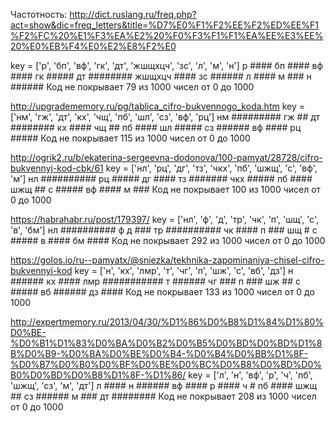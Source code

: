 Частотность: http://dict.ruslang.ru/freq.php?act=show&dic=freq_letters&title=%D7%E0%F1%F2%EE%F2%ED%EE%F1%F2%FC%20%E1%F3%EA%E2%20%F0%F3%F1%F1%EA%EE%E3%EE%20%E0%EB%F4%E0%E2%E8%F2%E0


key = ['р', 'бп', 'вф', 'гк', 'дт', 'жшщхцч', 'зс', 'л', 'м', 'н']
р        ####
бп       ####
вф       ####
гк       #####
дт       ########
жшщхцч   ####
зс       ######
л        ####
м        ###
н        ######
Код не покрывает 79 из 1000 чисел от 0 до 1000


http://upgradememory.ru/pg/tablica_cifro-bukvennogo_koda.htm
key = ['нм', 'гж', 'дт', 'кх', 'чщ', 'пб', 'шл', 'сз', 'вф', 'рц']
нм       #########
гж       ##
дт       ########
кх       ####
чщ       ##
пб       ####
шл       #####
сз       ######
вф       ####
рц       #####
Код не покрывает 115 из 1000 чисел от 0 до 1000


http://ogrik2.ru/b/ekaterina-sergeevna-dodonova/100-pamyat/28728/cifro-bukvennyj-kod-cbk/61
key = ['нл', 'рц', 'дг', 'тз', 'чкх', 'пб', 'шжщ', 'с', 'вф', 'м']
нл       ##########
рц       #####
дг       ####
тз       #######
чкх      #####
пб       ####
шжщ      ##
с        #####
вф       ####
м        ###
Код не покрывает 100 из 1000 чисел от 0 до 1000


https://habrahabr.ru/post/179397/
key = ['нл', 'ф', 'д', 'тр', 'чк', 'п', 'шщ', 'с', 'в', 'бм']
нл       ##########
ф
д        ###
тр       ##########
чк       ####
п        ###
шщ       #
с        #####
в        ####
бм       ####
Код не покрывает 292 из 1000 чисел от 0 до 1000


https://golos.io/ru--pamyatx/@sniezka/tekhnika-zapominaniya-chisel-cifro-bukvennyi-kod
key = ['н', 'кх', 'лмр', 'т', 'чг', 'п', 'шж', 'с', 'вб', 'дз']
н        ######
кх       ####
лмр      ###########
т        ######
чг       ###
п        ###
шж       ##
с        #####
вб       ######
дз       ####
Код не покрывает 133 из 1000 чисел от 0 до 1000


http://expertmemory.ru/2013/04/30/%D1%86%D0%B8%D1%84%D1%80%D0%BE-%D0%B1%D1%83%D0%BA%D0%B2%D0%B5%D0%BD%D0%BD%D1%8B%D0%B9-%D0%BA%D0%BE%D0%B4-%D0%B4%D0%BB%D1%8F-%D0%B7%D0%B0%D0%BF%D0%BE%D0%BC%D0%B8%D0%BD%D0%B0%D0%BD%D0%B8%D1%8F-%D1%86/
key = ['л', 'н', 'вф', 'р', 'ч', 'пб', 'шжщ', 'сз', 'м', 'дт']
л        ####
н        ######
вф       ####
р        ####
ч        #
пб       ####
шжщ      ##
сз       ######
м        ###
дт       ########
Код не покрывает 208 из 1000 чисел от 0 до 1000

